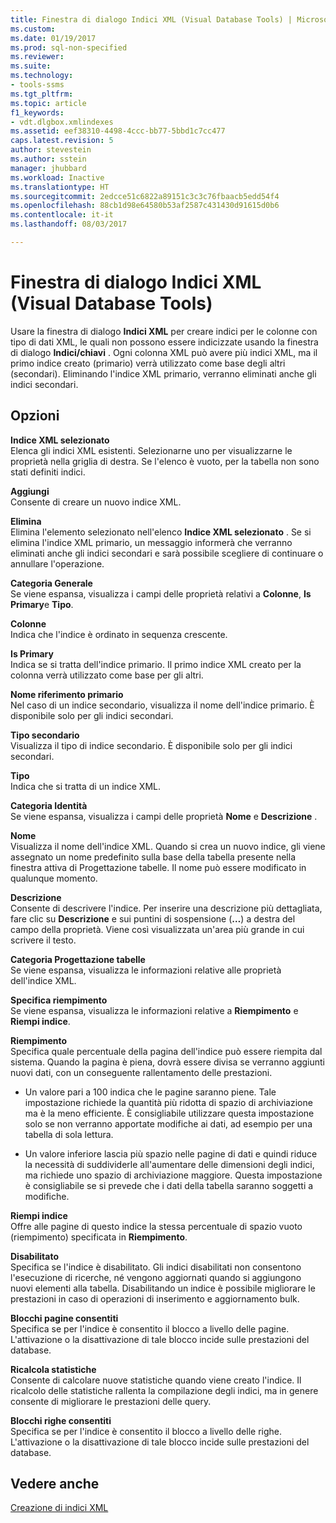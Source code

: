 ```yaml
---
title: Finestra di dialogo Indici XML (Visual Database Tools) | Microsoft Docs
ms.custom: 
ms.date: 01/19/2017
ms.prod: sql-non-specified
ms.reviewer: 
ms.suite: 
ms.technology:
- tools-ssms
ms.tgt_pltfrm: 
ms.topic: article
f1_keywords:
- vdt.dlgbox.xmlindexes
ms.assetid: eef38310-4498-4ccc-bb77-5bbd1c7cc477
caps.latest.revision: 5
author: stevestein
ms.author: sstein
manager: jhubbard
ms.workload: Inactive
ms.translationtype: HT
ms.sourcegitcommit: 2edcce51c6822a89151c3c3c76fbaacb5edd54f4
ms.openlocfilehash: 88cb1d98e64580b53af2587c431430d91615d0b6
ms.contentlocale: it-it
ms.lasthandoff: 08/03/2017

---
```

# <a name="xml-indexes-dialog-box-visual-database-tools"></a>Finestra di dialogo Indici XML (Visual Database Tools)
Usare la finestra di dialogo **Indici XML** per creare indici per le colonne con tipo di dati XML, le quali non possono essere indicizzate usando la finestra di dialogo **Indici/chiavi** . Ogni colonna XML può avere più indici XML, ma il primo indice creato (primario) verrà utilizzato come base degli altri (secondari). Eliminando l'indice XML primario, verranno eliminati anche gli indici secondari.  
  
## <a name="options"></a>Opzioni  
**Indice XML selezionato**  
Elenca gli indici XML esistenti. Selezionarne uno per visualizzarne le proprietà nella griglia di destra. Se l'elenco è vuoto, per la tabella non sono stati definiti indici.  
  
**Aggiungi**  
Consente di creare un nuovo indice XML.  
  
**Elimina**  
Elimina l'elemento selezionato nell'elenco **Indice XML selezionato** . Se si elimina l'indice XML primario, un messaggio informerà che verranno eliminati anche gli indici secondari e sarà possibile scegliere di continuare o annullare l'operazione.  
  
**Categoria Generale**  
Se viene espansa, visualizza i campi delle proprietà relativi a **Colonne**, **Is Primary**e **Tipo**.  
  
**Colonne**  
Indica che l'indice è ordinato in sequenza crescente.  
  
**Is Primary**  
Indica se si tratta dell'indice primario. Il primo indice XML creato per la colonna verrà utilizzato come base per gli altri.  
  
**Nome riferimento primario**  
Nel caso di un indice secondario, visualizza il nome dell'indice primario. È disponibile solo per gli indici secondari.  
  
**Tipo secondario**  
Visualizza il tipo di indice secondario. È disponibile solo per gli indici secondari.  
  
**Tipo**  
Indica che si tratta di un indice XML.  
  
**Categoria Identità**  
Se viene espansa, visualizza i campi delle proprietà **Nome** e **Descrizione** .  
  
**Nome**  
Visualizza il nome dell'indice XML. Quando si crea un nuovo indice, gli viene assegnato un nome predefinito sulla base della tabella presente nella finestra attiva di Progettazione tabelle. Il nome può essere modificato in qualunque momento.  
  
**Descrizione**  
Consente di descrivere l'indice. Per inserire una descrizione più dettagliata, fare clic su **Descrizione** e sui puntini di sospensione (**…**) a destra del campo della proprietà. Viene così visualizzata un'area più grande in cui scrivere il testo.  
  
**Categoria Progettazione tabelle**  
Se viene espansa, visualizza le informazioni relative alle proprietà dell'indice XML.  
  
**Specifica riempimento**  
Se viene espansa, visualizza le informazioni relative a **Riempimento** e **Riempi indice**.  
  
**Riempimento**  
Specifica quale percentuale della pagina dell'indice può essere riempita dal sistema. Quando la pagina è piena, dovrà essere divisa se verranno aggiunti nuovi dati, con un conseguente rallentamento delle prestazioni.  
  
-   Un valore pari a 100 indica che le pagine saranno piene. Tale impostazione richiede la quantità più ridotta di spazio di archiviazione ma è la meno efficiente. È consigliabile utilizzare questa impostazione solo se non verranno apportate modifiche ai dati, ad esempio per una tabella di sola lettura.  
  
-   Un valore inferiore lascia più spazio nelle pagine di dati e quindi riduce la necessità di suddividerle all'aumentare delle dimensioni degli indici, ma richiede uno spazio di archiviazione maggiore. Questa impostazione è consigliabile se si prevede che i dati della tabella saranno soggetti a modifiche.  
  
**Riempi indice**  
Offre alle pagine di questo indice la stessa percentuale di spazio vuoto (riempimento) specificata in **Riempimento**.  
  
**Disabilitato**  
Specifica se l'indice è disabilitato. Gli indici disabilitati non consentono l'esecuzione di ricerche, né vengono aggiornati quando si aggiungono nuovi elementi alla tabella. Disabilitando un indice è possibile migliorare le prestazioni in caso di operazioni di inserimento e aggiornamento bulk.  
  
**Blocchi pagine consentiti**  
Specifica se per l'indice è consentito il blocco a livello delle pagine. L'attivazione o la disattivazione di tale blocco incide sulle prestazioni del database.  
  
**Ricalcola statistiche**  
Consente di calcolare nuove statistiche quando viene creato l'indice. Il ricalcolo delle statistiche rallenta la compilazione degli indici, ma in genere consente di migliorare le prestazioni delle query.  
  
**Blocchi righe consentiti**  
Specifica se per l'indice è consentito il blocco a livello delle righe. L'attivazione o la disattivazione di tale blocco incide sulle prestazioni del database.  
  
## <a name="see-also"></a>Vedere anche  
[Creazione di indici XML](http://msdn.microsoft.com/en-us/6ecac598-355d-4408-baf7-1b2e8d4cf7c1)  
  

